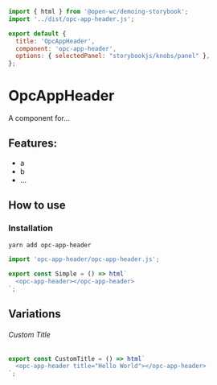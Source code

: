 ```js script
import { html } from '@open-wc/demoing-storybook';
import '../dist/opc-app-header.js';

export default {
  title: 'OpcAppHeader',
  component: 'opc-app-header',
  options: { selectedPanel: "storybookjs/knobs/panel" },
};
```

# OpcAppHeader

A component for...

## Features:

- a
- b
- ...

## How to use

### Installation

```bash
yarn add opc-app-header
```

```js
import 'opc-app-header/opc-app-header.js';
```

```js preview-story
export const Simple = () => html`
  <opc-app-header></opc-app-header>
`;
```

## Variations

###### Custom Title

```js preview-story
export const CustomTitle = () => html`
  <opc-app-header title="Hello World"></opc-app-header>
`;
```
